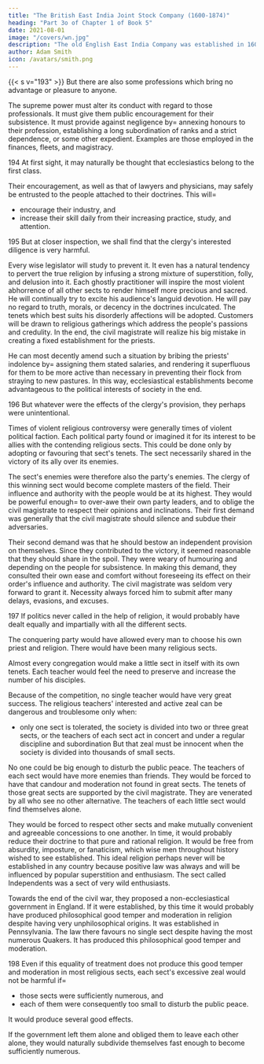 ```yaml
---
title: "The British East India Joint Stock Company (1600-1874)"
heading: "Part 3o of Chapter 1 of Book 5"
date: 2021-08-01
image: "/covers/wn.jpg"
description: "The old English East India Company was established in 1600 by a charter from Queen Elizabeth"
author: Adam Smith
icon: /avatars/smith.png
---
```



{{< s v="193" >}} But there are also some professions which bring no advantage or pleasure to anyone.

The supreme power must alter its conduct with regard to those professionals.
It must give them public encouragement for their subsistence.
It must provide against negligence by= 
annexing honours to their profession,
establishing a long subordination of ranks and a strict dependence, or
some other expedient.
Examples are those employed in the finances, fleets, and magistracy.

194 At first sight, it may naturally be thought that ecclesiastics belong to the first class.

Their encouragement, as well as that of lawyers and physicians, may safely be entrusted to the people attached to their doctrines. This will= 
- encourage their industry, and
- increase their skill daily from their increasing practice, study, and attention.

195 But at closer inspection, we shall find that the clergy's interested diligence is very harmful.

Every wise legislator will study to prevent it.
It even has a natural tendency to pervert the true religion by infusing a strong mixture of superstition, folly, and delusion into it.
Each ghostly practitioner will inspire the most violent abhorrence of all other sects to render himself more precious and sacred.
He will continually try to excite his audience's languid devotion.
He will pay no regard to truth, morals, or decency in the doctrines inculcated.
The tenets which best suits his disorderly affections will be adopted.
Customers will be drawn to religious gatherings which address the people's passions and credulity.
In the end, the civil magistrate will realize his big mistake in creating a fixed establishment for the priests.

He can most decently amend such a situation by bribing the priests' indolence by= 
assigning them stated salaries, and
rendering it superfluous for them to be more active than necessary in preventing their flock from straying to new pastures.
In this way, ecclesiastical establishments become advantageous to the political interests of society in the end.

196 But whatever were the effects of the clergy's provision, they perhaps were unintentional.

Times of violent religious controversy were generally times of violent political faction.
Each political party found or imagined it for its interest to be allies with the contending religious sects.
This could be done only by adopting or favouring that sect's tenets.
The sect necessarily shared in the victory of its ally over its enemies.

The sect's enemies were therefore also the party's enemies.
The clergy of this winning sect would become complete masters of the field.
Their influence and authority with the people would be at its highest.
They would be powerful enough= 
to over-awe their own party leaders, and
to oblige the civil magistrate to respect their opinions and inclinations.
Their first demand was generally that the civil magistrate should silence and subdue their adversaries.

Their second demand was that he should bestow an independent provision on themselves.
Since they contributed to the victory, it seemed reasonable that they should share in the spoil.
They were weary of humouring and depending on the people for subsistence.
In making this demand, they consulted their own ease and comfort without foreseeing its effect on their order's influence and authority.
The civil magistrate was seldom very forward to grant it.
Necessity always forced him to submit after many delays, evasions, and excuses.

197 If politics never called in the help of religion, it would probably have dealt equally and impartially with all the different sects.

The conquering party would have allowed every man to choose his own priest and religion.
There would have been many religious sects.

Almost every congregation would make a little sect in itself with its own tenets.
Each teacher would feel the need to preserve and increase the number of his disciples.

Because of the competition, no single teacher would have very great success.
The religious teachers' interested and active zeal can be dangerous and troublesome only when:
- only one sect is tolerated,
the society is divided into two or three great sects, or
the teachers of each sect act in concert and under a regular discipline and subordination
But that zeal must be innocent when the society is divided into thousands of small sects.

No one could be big enough to disturb the public peace.
The teachers of each sect would have more enemies than friends.
They would be forced to have that candour and moderation not found in great sects.
The tenets of those great sects are supported by the civil magistrate.
They are venerated by all who see no other alternative.
The teachers of each little sect would find themselves alone.

They would be forced to respect other sects and make mutually convenient and agreeable concessions to one another.
In time, it would probably reduce their doctrine to that pure and rational religion.
It would be free from absurdity, imposture, or fanaticism, which wise men throughout history wished to see established.
This ideal religion perhaps never will be established in any country because positive law was always and will be influenced by popular superstition and enthusiasm.
The sect called Independents was a sect of very wild enthusiasts.

Towards the end of the civil war, they proposed a non-ecclesiastical government in England.
If it were established, by this time it would probably have produced philosophical good temper and moderation in religion despite having very unphilosophical origins.
It was established in Pennsylvania.
The law there favours no single sect despite having the most numerous Quakers.
It has produced this philosophical good temper and moderation.

198 Even if this equality of treatment does not produce this good temper and moderation in most religious sects, each sect's excessive zeal would not be harmful if= 
- those sects were sufficiently numerous, and
- each of them were consequently too small to disturb the public peace.

It would produce several good effects.

If the government left them alone and obliged them to leave each other alone, they would naturally subdivide themselves fast enough to become sufficiently numerous.